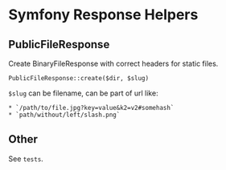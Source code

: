 Symfony Response Helpers
========================

PublicFileResponse
------------------

Create BinaryFileResponse with correct headers for static files.

    PublicFileResponse::create($dir, $slug)
    
`$slug` can be filename, can be part of url like:

    * `/path/to/file.jpg?key=value&k2=v2#somehash`
    * `path/without/left/slash.png`

Other
-----

See `tests`.
